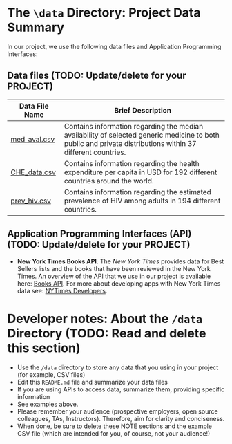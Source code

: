 # The `\data` Directory: Project Data Summary 

In our project, we use the following data files and Application Programming Interfaces:

## Data files (TODO: Update/delete for your PROJECT)
|Data File Name | Brief Description|
|---------------| -----------------|
|[med_aval.csv]('https://github.com/info201b-au2022/project-apeled/blob/52c6cd3bc0df1a6d89bc03beaedbf7f4965b588e/data/med_aval.csv') | Contains information regarding the median availability of selected generic medicine to both public and private distributions within 37 different countries.
|[CHE_data.csv]('https://github.com/info201b-au2022/project-apeled/blob/52c6cd3bc0df1a6d89bc03beaedbf7f4965b588e/data/CHE_data.csv') | Contains information regarding the health expenditure per capita in USD for 192 different countries around the world.
|[prev_hiv.csv]('https://github.com/info201b-au2022/project-apeled/blob/52c6cd3bc0df1a6d89bc03beaedbf7f4965b588e/data/prev_hiv.csv') | Contains information regarding the estimated prevalence of HIV among adults in 194 different countries. 

## Application Programming Interfaces (API) (TODO: Update/delete for your PROJECT)

* **New York Times Books API**. The _New York Times_ provides data for Best
Sellers lists and the books that have been reviewed in the New York Times. An overview of the API that we use in our project is available here: [Books API](https://developer.nytimes.com/docs/books-product/1/overview). For more about developing apps with New York Times data see: [NYTimes Developers](https://developer.nytimes.com/).

# Developer notes: About the `/data` Directory (TODO: Read and delete this section)

* Use the `/data` directory to store any data that you using in your project (for example, CSV files)
* Edit this `README.md` file and summarize your data files
* If you are using APIs to access data, summarize them, providing specific information
* See examples above.
* Please remember your audience (prospective employers, open source colleagues, TAs, Instructors). Therefore, 
aim for clarity and conciseness.
* When done, be sure to delete these NOTE sections and the example CSV file (which are intended for you, of course, not your audience!)
